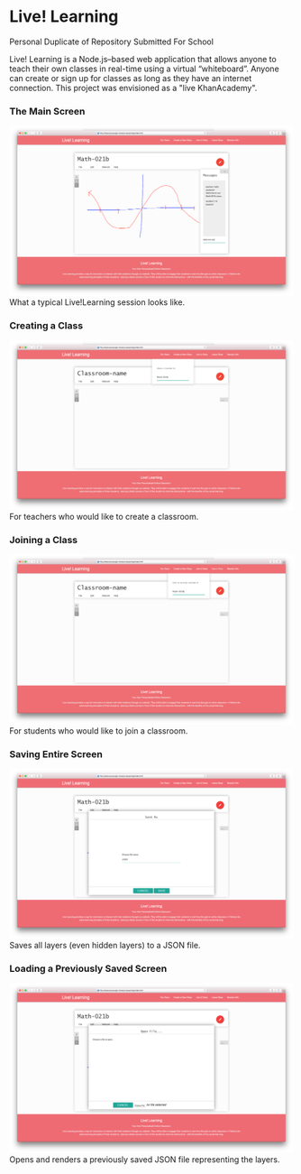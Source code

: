 # Live! Learning
Personal Duplicate of Repository Submitted For School


Live! Learning is a Node.js–based web application that allows anyone to teach their own classes in real-time using a virtual “whiteboard”. Anyone can create or sign up for classes as long as they have an internet connection. This project was envisioned as a "live KhanAcademy".
  
  
### The Main Screen
![main screen](https://github.com/ngwattcos/LiveLearning/blob/master/screenshots/whiteboard.png)
What a typical Live!Learning session looks like.
  
  
### Creating a Class
![creating class](https://github.com/ngwattcos/LiveLearning/blob/master/screenshots/create_class.png)
For teachers who would like to create a classroom.
  
  
### Joining a Class
![joining class](https://github.com/ngwattcos/LiveLearning/blob/master/screenshots/join_class.png)
For students who would like to join a classroom.
  
  
### Saving Entire Screen
![saving screen](https://github.com/ngwattcos/LiveLearning/blob/master/screenshots/save_as.png)
Saves all layers (even hidden layers) to a JSON file.
  
  
### Loading a Previously Saved Screen
![loading saved screen](https://github.com/ngwattcos/LiveLearning/blob/master/screenshots/open.png)
Opens and renders a previously saved JSON file representing the layers.
